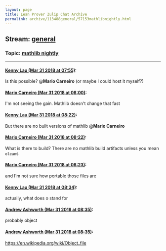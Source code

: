 ```yaml
---
layout: page
title: Lean Prover Zulip Chat Archive 
permalink: archive/113488general/57153mathlibnightly.html
---
```


## Stream: [general](index.html)
### Topic: [mathlib nightly](57153mathlibnightly.html)

---

#### [Kenny Lau (Mar 31 2018 at 07:55)](https://leanprover.zulipchat.com/#narrow/stream/113488-general/topic/mathlib%20nightly/near/124444305):
Is this possible? @**Mario Carneiro** (or maybe I could host it myself?)

#### [Mario Carneiro (Mar 31 2018 at 08:00)](https://leanprover.zulipchat.com/#narrow/stream/113488-general/topic/mathlib%20nightly/near/124444435):
I'm not seeing the gain. Mathlib doesn't change that fast

#### [Kenny Lau (Mar 31 2018 at 08:22)](https://leanprover.zulipchat.com/#narrow/stream/113488-general/topic/mathlib%20nightly/near/124444959):
But there are no built versions of mathlib @**Mario Carneiro**

#### [Mario Carneiro (Mar 31 2018 at 08:22)](https://leanprover.zulipchat.com/#narrow/stream/113488-general/topic/mathlib%20nightly/near/124444960):
What is there to build? There are no mathlib build artifacts unless you mean `olean`s

#### [Mario Carneiro (Mar 31 2018 at 08:23)](https://leanprover.zulipchat.com/#narrow/stream/113488-general/topic/mathlib%20nightly/near/124444966):
and I'm not sure how portable those files are

#### [Kenny Lau (Mar 31 2018 at 08:34)](https://leanprover.zulipchat.com/#narrow/stream/113488-general/topic/mathlib%20nightly/near/124445237):
actually, what does o stand for

#### [Andrew Ashworth (Mar 31 2018 at 08:35)](https://leanprover.zulipchat.com/#narrow/stream/113488-general/topic/mathlib%20nightly/near/124445259):
probably object

#### [Andrew Ashworth (Mar 31 2018 at 08:35)](https://leanprover.zulipchat.com/#narrow/stream/113488-general/topic/mathlib%20nightly/near/124445261):
https://en.wikipedia.org/wiki/Object_file


